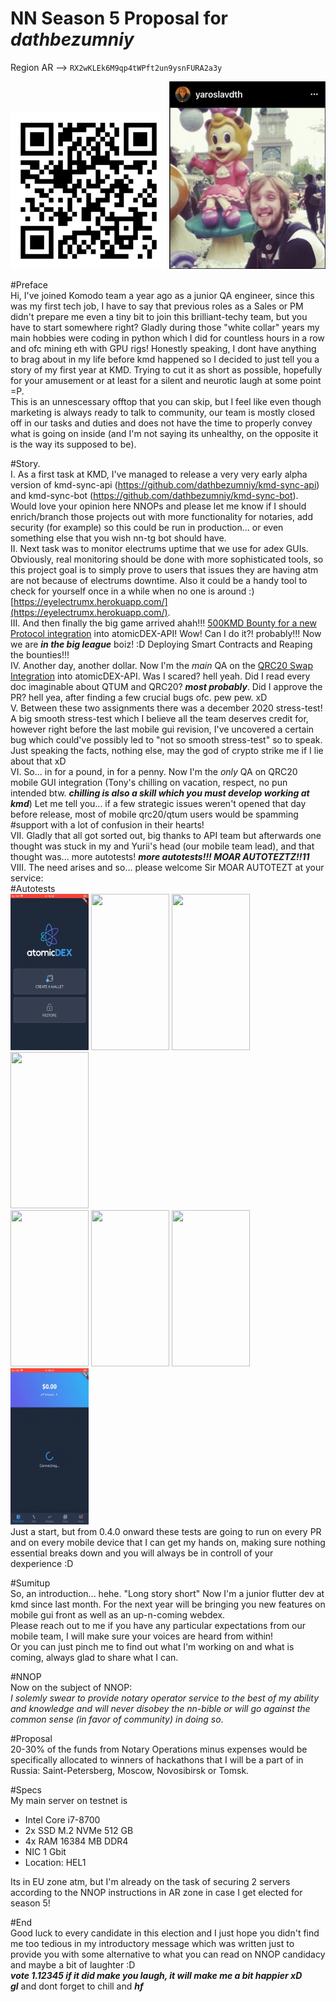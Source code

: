 # NN Season 5 Proposal for ***dathbezumniy***

Region AR --> <code>RX2wKLEk6M9qp4tWPft2un9ysnFURA2a3y</code>

<img src="qr-code.png" width="250" height="250" /> <img src="photo.png" width="250" height="300" />

  
#Preface  
Hi, I've joined Komodo team a year ago as a junior QA engineer, since this was my first tech job, I have to say that previous roles as a Sales or PM didn't prepare me even a tiny bit to join this brilliant-techy team, but you have to start somewhere right? Gladly during those "white collar" years my main hobbies were coding in python which I did for countless hours in a row and ofc mining eth with GPU rigs! Honestly speaking, I dont have anything to brag about in my life before kmd happened so I decided to just tell you a story of my first year at KMD. Trying to cut it as short as possible, hopefully for your amusement or at least for a silent and neurotic laugh at some point =P.  
This is an unnescessary offtop that you can <a name="end">skip</a>, but I feel like even though marketing is always ready to talk to community, our team is mostly closed off in our tasks and duties and does not have the time to properly convey what is going on inside (and I'm not saying its unhealthy, on the opposite it is the way its supposed to be).

#Story.  
I. As a first task at KMD, I've managed to release a very very early alpha version of kmd-sync-api (https://github.com/dathbezumniy/kmd-sync-api) and kmd-sync-bot (https://github.com/dathbezumniy/kmd-sync-bot). Would love your opinion here NNOPs and please let me know if I should enrich/branch those projects out with more functionality for notaries, add security (for example) so this could be run in production... or even something else that you wish nn-tg bot should have.   
II. Next task was to monitor electrums uptime that we use for adex GUIs. Obviously, real monitoring should be done with more sophisticated tools, so this project goal is to simply prove to users that issues they are having atm are not because of electrums downtime. Also it could be a handy tool to check for yourself once in a while when no one is around :) [https://eyelectrumx.herokuapp.com/](https://eyelectrumx.herokuapp.com/).  
III. And then finally the big game arrived ahah!!! [500KMD Bounty for a new Protocol integration](https://github.com/KomodoPlatform/atomicDEX-API/issues/723) into atomicDEX-API! Wow! Can I do it?! probably!!! Now we are ***in the big league*** boiz! :D Deploying Smart Contracts and Reaping the bounties!!!  
IV. Another day, another dollar. Now I'm the _main_ QA on the [QRC20 Swap Integration](https://github.com/KomodoPlatform/atomicDEX-API/pull/735) into atomicDEX-API. Was I scared? hell yeah. Did I read every doc imaginable about QTUM and QRC20? ***most probably***. Did I approve the PR? hell yea, after finding a few crucial bugs ofc. pew pew. xD  
V. Between these two assignments there was a december 2020 stress-test! A big smooth stress-test which I believe all the team deserves credit for, however right before the last mobile gui revision, I've uncovered a certain bug which could've possibly led to "not so smooth stress-test" so to speak. Just speaking the facts, nothing else, may the god of crypto strike me if I lie about that xD  
VI. So... in for a pound, in for a penny. Now I'm the _only_ QA on QRC20 mobile GUI integration (Tony's chilling on vacation, respect, no pun intended btw. ***chilling is also a skill which you must develop working at kmd***) Let me tell you... if a few strategic issues weren't opened that day before release, most of mobile qrc20/qtum users would be spamming #support with a lot of confusion in their hearts!  
VII. Gladly that all got sorted out, big thanks to API team but afterwards one thought was stuck in my and Yurii's head (our mobile team lead), and that thought was... more autotests! ***more autotests!!! MOAR AUTOTEZTZ!!11***  
VIII. The need arises and so... please welcome Sir MOAR AUTOTEZT at your service:  
#Autotests  
<img src="gifs/create.gif" width="125" height="250" /> <img src="gifs/restore.gif" width="125" height="250" /> <img src="gifs/txs1.gif" width="125" height="250" /> <img src="gifs/txs2.gif" width="125" height="250" />  
<img src="gifs/txs3.gif" width="125" height="250" /> <img src="gifs/txs4.gif" width="125" height="250" /> <img src="gifs/txs5.gif" width="125" height="250" /> <img src="gifs/orderbooks.gif" width="125" height="250" />  
Just a start, but from 0.4.0 onward these tests are going to run on every PR and on every mobile device that I can get my hands on, making sure nothing essential breaks down and you will always be in controll of your dexperience :D  

#Sumitup  
So, an introduction... hehe. "Long story short" Now I'm a junior flutter dev at kmd since last month. For the next year will be bringing you new features on mobile gui front as well as an up-n-coming webdex.  
Please reach out to me if you have any particular expectations from our mobile team, I will make sure your voices are heard from within!  
Or you can just pinch me to find out what I'm working on and what is coming, always glad to share what I can.  

#NNOP  
Now on the subject of NNOP:  
_I solemly swear to provide notary operator service to the best of my ability and knowledge and will never disobey the nn-bible or will go against the common sense (in favor of community) in doing so_.  

#Proposal  
20-30% of the funds from Notary Operations minus expenses would be specifically allocated to winners of hackathons that I will be a part of in Russia: Saint-Petersberg, Moscow, Novosibirsk or Tomsk.  

#Specs  
My main server on testnet is  
* Intel Core i7-8700  
* 2x SSD M.2 NVMe 512 GB   
* 4x RAM 16384 MB DDR4  
* NIC 1 Gbit  
* Location: HEL1  

Its in EU zone atm, but I'm already on the task of securing 2 servers according to the NNOP instructions in AR zone in case I get elected for season 5!  

#End  
Good luck to every candidate in this election and I just hope you didn't find me too tedious in my introductory message which was written just to provide you with some alternative to what you can read on NNOP candidacy and maybe a bit of laughter :D  
***vote 1.12345 if it did make you laugh, it will make me a bit happier xD***  
***gl*** and dont forget to chill and ***hf***  

